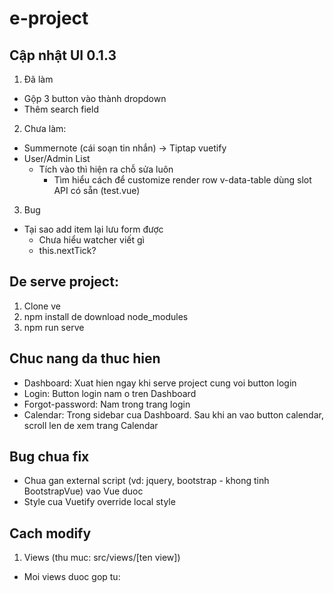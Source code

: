 # e-project

## Cập nhật UI 0.1.3

1. Đã làm

- Gộp 3 button vào thành dropdown
- Thêm search field

2. Chưa làm:

- Summernote (cái soạn tin nhắn) -> Tiptap vuetify
- User/Admin List
  - Tích vào thì hiện ra chỗ sửa luôn
    - Tìm hiểu cách để customize render row v-data-table dùng slot API có sẵn (test.vue)

3. Bug

- Tại sao add item lại lưu form được
  - Chưa hiểu watcher viết gì
  - this.nextTick?

## De serve project:

1. Clone ve
2. npm install de download node_modules
3. npm run serve

## Chuc nang da thuc hien

- Dashboard: Xuat hien ngay khi serve project cung voi button login
- Login: Button login nam o tren Dashboard
- Forgot-password: Nam trong trang login
- Calendar: Trong sidebar cua Dashboard. Sau khi an vao button calendar, scroll len de xem trang
  Calendar

## Bug chua fix

- Chua gan external script (vd: jquery, bootstrap - khong tinh BootstrapVue) vao Vue duoc
- Style cua Vuetify override local style

## Cach modify

1. Views (thu muc: src/views/[ten view])

- Moi views duoc gop tu: <template> [ten view].html; <script> main.js; <style> main.css
- File main.js import external scripts cua AdminLTE (dang bi bug)
- File main.css import external styles cua AdminLTE.

2. Router (thu muc: src/router/index.js)

3. Link github AdminLTE: https://github.com/ColorlibHQ/AdminLTE

---

## Project start custom

```
npm start
```

## Project setup

```
npm install
```

### Compiles and hot-reloads for development

```
npm run serve
```

### Compiles and minifies for production

```
npm run build
```

### Lints and fixes files

```
npm run lint
```

### Customize configuration

See [Configuration Reference](https://cli.vuejs.org/config/).
